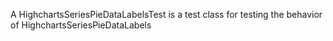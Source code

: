 A HighchartsSeriesPieDataLabelsTest is a test class for testing the behavior of HighchartsSeriesPieDataLabels